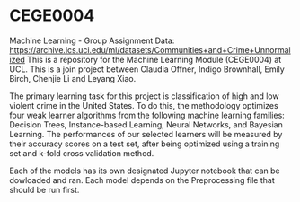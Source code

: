 # CEGE0004
Machine Learning - Group Assignment
Data: https://archive.ics.uci.edu/ml/datasets/Communities+and+Crime+Unnormalized
This is a repository for the Machine Learning Module (CEGE0004) at UCL. This is a join project between Claudia Offner, Indigo Brownhall, Emily Birch, Chenjie Li and Leyang Xiao. 

The primary learning task for this project is classification of high and low violent crime in the United States. To do this, the methodology optimizes four weak learner algorithms from the following machine learning families: Decision Trees, Instance-based Learning, Neural Networks, and Bayesian Learning. The performances of our selected learners will be measured by their accuracy scores on a test set, after being optimized using a training set and k-fold cross validation method.

Each of the models has its own designated Jupyter notebook that can be dowloaded and ran. Each model depends on the Preprocessing file that should be run first. 
